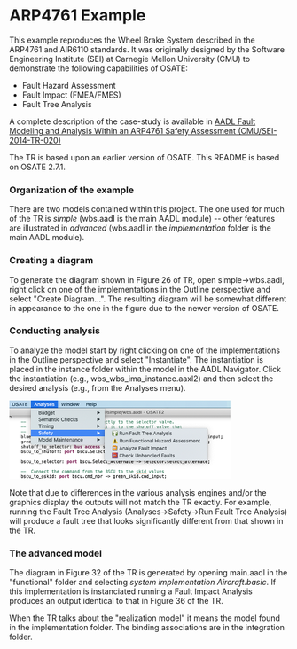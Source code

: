 # ARP4761 Example

This example reproduces the Wheel Brake System described
in the ARP4761 and AIR6110 standards. It was originally
designed by the Software Engineering Institute (SEI) at
Carnegie Mellon University (CMU) to demonstrate the following
capabilities of OSATE:

* Fault Hazard Assessment
* Fault Impact (FMEA/FMES)
* Fault Tree Analysis

A complete description of the case-study is available in [AADL Fault Modeling and Analysis Within an ARP4761 Safety Assessment (CMU/SEI-2014-TR-020)](https://resources.sei.cmu.edu/library/asset-view.cfm?assetid=311884)

The TR is based upon an earlier version of OSATE. This README is based on OSATE 2.7.1.

### Organization of the example

There are two models contained within this project. The one used for much of the TR is *simple* (wbs.aadl is the main AADL module) -- other features are illustrated in *advanced* (wbs.aadl in the *implementation* folder is the main AADL module).

### Creating a diagram

To generate the diagram shown in Figure 26 of TR, open simple->wbs.aadl, right click on one of the implementations in the Outline perspective and select "Create Diagram...". The resulting diagram will be somewhat different in appearance to the one in the figure due to the newer version of OSATE.

### Conducting analysis

To analyze the model start by right clicking on one of the implementations in the Outline perspective and select "Instantiate". The instantiation is placed in the instance folder within the model in the AADL Navigator. Click the instantiation (e.g., wbs_wbs_ima_instance.aaxl2) and then select the desired analysis (e.g., from the Analyses menu).

![png](images/analyses-menu.png)

Note that due to differences in the various analysis engines and/or the graphics display the outputs will not match the TR exactly. For example, running the Fault Tree Analysis (Analyses->Safety->Run Fault Tree Analysis) will produce a fault tree that looks significantly different from that shown in the TR.

### The advanced model

The diagram in Figure 32 of the TR is generated by opening main.aadl in the "functional" folder and selecting *system implementation Aircraft.basic*. If this implementation is instanciated running a Fault Impact Analysis produces an output identical to that in Figure 36 of the TR.

When the TR talks about the "realization model" it means the model found in the implementation folder. The binding associations are in the integration folder.

